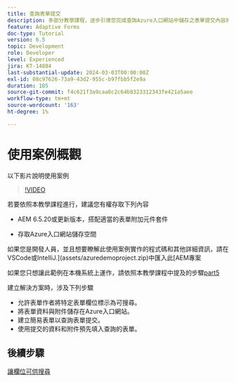 ```yaml
---
title: 查詢表單提交
description: 多部分教學課程，逐步引導您完成查詢Azure入口網站中儲存之表單提交內容的步驟
feature: Adaptive Forms
doc-type: Tutorial
version: 6.5
topic: Development
role: Developer
level: Experienced
jira: KT-14884
last-substantial-update: 2024-03-03T00:00:00Z
exl-id: 08c97626-73a9-43d2-955c-b97fbb5f2e9a
duration: 185
source-git-commit: f4c621f3a9caa8c2c64b8323312343fe421a5aee
workflow-type: tm+mt
source-wordcount: '163'
ht-degree: 1%

---
```


# 使用案例概觀

以下影片說明使用案例

>[!VIDEO](https://video.tv.adobe.com/v/3427096?learn=on)


若要依照本教學課程進行，建議您有權存取下列內容

* AEM 6.5.20或更新版本，搭配適當的表單附加元件套件

* 存取Azure入口網站儲存空間



如果您是開發人員，並且想要瞭解此使用案例實作的程式碼和其他詳細資訊，請在VSCode或IntelliJ.](assets/azuredemoproject.zip)中匯入此[AEM專案

如果您只想讓此範例在本機系統上運作，請依照本教學課程中提及的步驟[part5 ](./part5.md)

建立解決方案時，涉及下列步驟

* 允許表單作者將特定表單欄位標示為可搜尋。
* 將表單資料與附件儲存在Azure入口網站。
* 建立簡易表單以查詢表單提交。
* 使用提交的資料和附件預先填入查詢的表單。

## 後續步驟

[讓欄位可供搜尋](./part1.md)
